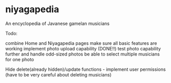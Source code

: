 # niyagapedia
An encyclopedia of Javanese gamelan musicians

Todo:

combine Home and Niyagapedia pages
make sure all basic features are working
implement photo upload capability (DONE!!)
test photo capability further and handle odd-sized photos
be able to select multiple musicians for one photo

Hide delete(already hidden)/update functions - implement user permissions (have to be very careful about deleting musicians)

